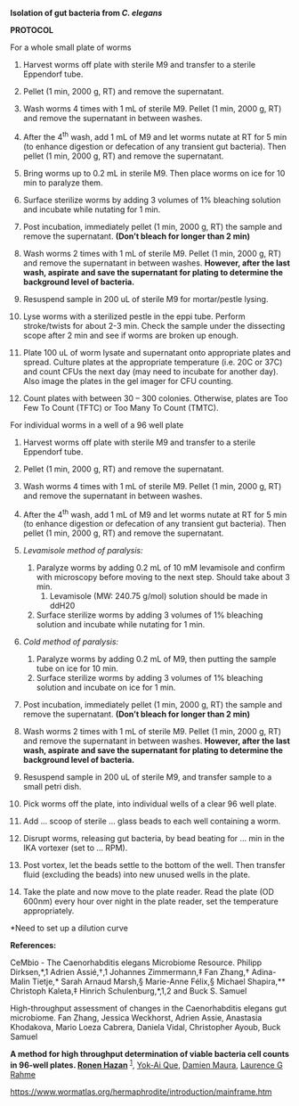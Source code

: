 ﻿**Isolation of gut bacteria from *C. elegans***


**PROTOCOL**  

For a whole small plate of worms

1. Harvest worms off plate with sterile M9 and transfer to a sterile Eppendorf tube.

1. Pellet (1 min, 2000 g, RT) and remove the supernatant. 

1. Wash worms 4 times with 1 mL of sterile M9. Pellet (1 min, 2000 g, RT) and remove the supernatant in between washes. 

1. After the 4<sup>th</sup> wash, add 1 mL of M9 and let worms nutate at RT for 5 min (to enhance digestion or defecation of any transient gut bacteria). Then pellet (1 min, 2000 g, RT) and remove the supernatant.

1. Bring worms up to 0.2 mL in sterile M9. Then place worms on ice for 10 min to paralyze them. 

1. Surface sterilize worms by adding 3 volumes of 1% bleaching solution and incubate while nutating for 1 min. 

1. Post incubation, immediately pellet (1 min, 2000 g, RT) the sample and remove the supernatant. **(Don’t bleach for longer than 2 min)**

1. Wash worms 2 times with 1 mL of sterile M9. Pellet (1 min, 2000 g, RT) and remove the supernatant in between washes. **However, after the last wash, aspirate** **and save the supernatant for plating to determine the background level of bacteria.** 

1. Resuspend sample in 200 uL of sterile M9 for mortar/pestle lysing. 

1. Lyse worms with a sterilized pestle in the eppi tube. Perform stroke/twists for about 2-3 min. Check the sample under the dissecting scope after 2 min and see if worms are broken up enough.  

1. Plate 100 uL of worm lysate and supernatant onto appropriate plates and spread. Culture plates at the appropriate temperature (i.e. 20C or 37C) and count CFUs the next day (may need to incubate for another day). Also image the plates in the gel imager for CFU counting. 

1. Count plates with between 30 – 300 colonies. Otherwise, plates are Too Few To Count (TFTC) or Too Many To Count (TMTC).  







For individual worms in a well of a 96 well plate

1. Harvest worms off plate with sterile M9 and transfer to a sterile Eppendorf tube.

1. Pellet (1 min, 2000 g, RT) and remove the supernatant. 

1. Wash worms 4 times with 1 mL of sterile M9. Pellet (1 min, 2000 g, RT) and remove the supernatant in between washes. 

1. After the 4<sup>th</sup> wash, add 1 mL of M9 and let worms nutate at RT for 5 min (to enhance digestion or defecation of any transient gut bacteria). Then pellet (1 min, 2000 g, RT) and remove the supernatant.

1. *Levamisole method of paralysis:* 
   1. Paralyze worms by adding 0.2 mL of 10 mM levamisole and confirm with microscopy before moving to the next step. Should take about 3 min. 
      1. Levamisole (MW: 240.75 g/mol) solution should be made in ddH20
   1. Surface sterilize worms by adding 3 volumes of 1% bleaching solution and incubate while nutating for 1 min. 

1. *Cold method of paralysis:* 
   1. Paralyze worms by adding 0.2 mL of M9, then putting the sample tube on ice for 10 min.
   1. Surface sterilize worms by adding 3 volumes of 1% bleaching solution and incubate on ice for 1 min. 

1. Post incubation, immediately pellet (1 min, 2000 g, RT) the sample and remove the supernatant. **(Don’t bleach for longer than 2 min)**

1. Wash worms 2 times with 1 mL of sterile M9. Pellet (1 min, 2000 g, RT) and remove the supernatant in between washes. **However, after the last wash, aspirate** **and save the supernatant for plating to determine the background level of bacteria.** 

1. Resuspend sample in 200 uL of sterile M9, and transfer sample to a small petri dish. 

1. Pick worms off the plate, into individual wells of a clear 96 well plate. 

1. Add … scoop of sterile … glass beads to each well containing a worm. 

1. Disrupt worms, releasing gut bacteria, by bead beating for … min in the IKA vortexer (set to … RPM). 

1. Post vortex, let the beads settle to the bottom of the well. Then transfer fluid (excluding the beads) into new unused wells in the plate. 

1. Take the plate and now move to the plate reader. Read the plate (OD 600nm) every hour over night in the plate reader, set the temperature appropriately.    

\*Need to set up a dilution curve 



**References:**

CeMbio - The Caenorhabditis elegans Microbiome Resource. Philipp Dirksen,\*,1 Adrien Assié,†,1 Johannes Zimmermann,‡ Fan Zhang,† Adina-Malin Tietje,\* Sarah Arnaud Marsh,§ Marie-Anne Félix,§ Michael Shapira,\*\* Christoph Kaleta,‡ Hinrich Schulenburg,\*,1,2 and Buck S. Samuel

High-throughput assessment of changes in the Caenorhabditis elegans gut microbiome. Fan Zhang, Jessica Weckhorst, Adrien Assie, Anastasia Khodakova, Mario Loeza Cabrera, Daniela Vidal, Christopher Ayoub, Buck Samuel

**A method for high throughput determination of viable bacteria cell counts in 96-well plates. [Ronen Hazan](https://pubmed.ncbi.nlm.nih.gov/?term=Hazan+R&cauthor_id=23148795)** <sup>[1</sup>](https://pubmed.ncbi.nlm.nih.gov/23148795/#affiliation-1 "Department of Surgery, Harvard Medical School and Massachusetts General Hospital, Boston, MA 02114, USA.")</sup>, [Yok-Ai Que](https://pubmed.ncbi.nlm.nih.gov/?term=Que+YA&cauthor_id=23148795), [Damien Maura](https://pubmed.ncbi.nlm.nih.gov/?term=Maura+D&cauthor_id=23148795), [Laurence G Rahme](https://pubmed.ncbi.nlm.nih.gov/?term=Rahme+LG&cauthor_id=23148795)

<https://www.wormatlas.org/hermaphrodite/introduction/mainframe.htm>


